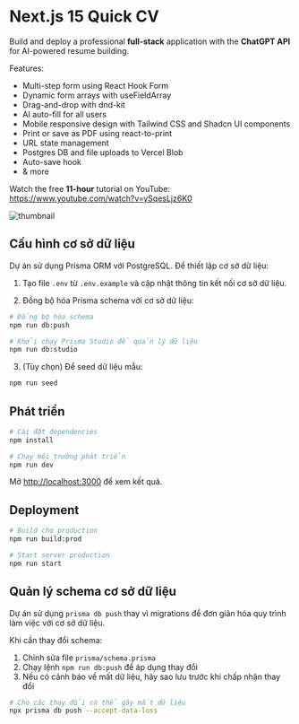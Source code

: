 # Next.js 15 Quick CV

Build and deploy a professional **full-stack** application with the **ChatGPT API** for AI-powered resume building.

Features:

- Multi-step form using React Hook Form
- Dynamic form arrays with useFieldArray
- Drag-and-drop with dnd-kit
- AI auto-fill for all users
- Mobile responsive design with Tailwind CSS and Shadcn UI components
- Print or save as PDF using react-to-print
- URL state management
- Postgres DB and file uploads to Vercel Blob
- Auto-save hook
- & more

Watch the free **11-hour** tutorial on YouTube: https://www.youtube.com/watch?v=ySqesLjz6K0

![thumbnail](https://github.com/user-attachments/assets/f3eaef96-9674-4201-afeb-4deb3500ab6d)

## Cấu hình cơ sở dữ liệu

Dự án sử dụng Prisma ORM với PostgreSQL. Để thiết lập cơ sở dữ liệu:

1. Tạo file `.env` từ `.env.example` và cập nhật thông tin kết nối cơ sở dữ liệu.

2. Đồng bộ hóa Prisma schema với cơ sở dữ liệu:

```bash
# Đồng bộ hóa schema
npm run db:push

# Khởi chạy Prisma Studio để quản lý dữ liệu
npm run db:studio
```

3. (Tùy chọn) Để seed dữ liệu mẫu:

```bash
npm run seed
```

## Phát triển

```bash
# Cài đặt dependencies
npm install

# Chạy môi trường phát triển
npm run dev
```

Mở [http://localhost:3000](http://localhost:3000) để xem kết quả.

## Deployment

```bash
# Build cho production
npm run build:prod

# Start server production
npm run start
```

## Quản lý schema cơ sở dữ liệu

Dự án sử dụng `prisma db push` thay vì migrations để đơn giản hóa quy trình làm việc với cơ sở dữ liệu.

Khi cần thay đổi schema:

1. Chỉnh sửa file `prisma/schema.prisma`
2. Chạy lệnh `npm run db:push` để áp dụng thay đổi
3. Nếu có cảnh báo về mất dữ liệu, hãy sao lưu trước khi chấp nhận thay đổi

```bash
# Cho các thay đổi có thể gây mất dữ liệu
npx prisma db push --accept-data-loss
```
